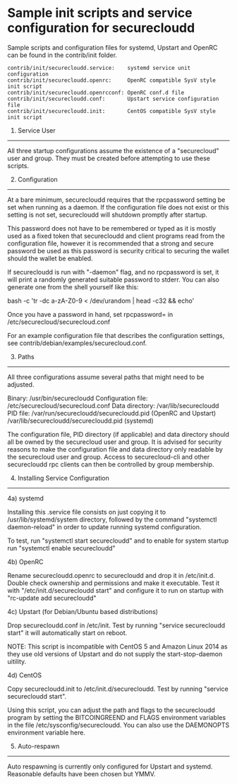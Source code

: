 Sample init scripts and service configuration for securecloudd
==========================================================

Sample scripts and configuration files for systemd, Upstart and OpenRC
can be found in the contrib/init folder.

    contrib/init/securecloudd.service:    systemd service unit configuration
    contrib/init/securecloudd.openrc:     OpenRC compatible SysV style init script
    contrib/init/securecloudd.openrcconf: OpenRC conf.d file
    contrib/init/securecloudd.conf:       Upstart service configuration file
    contrib/init/securecloudd.init:       CentOS compatible SysV style init script

1. Service User
---------------------------------

All three startup configurations assume the existence of a "securecloud" user
and group.  They must be created before attempting to use these scripts.

2. Configuration
---------------------------------

At a bare minimum, securecloudd requires that the rpcpassword setting be set
when running as a daemon.  If the configuration file does not exist or this
setting is not set, securecloudd will shutdown promptly after startup.

This password does not have to be remembered or typed as it is mostly used
as a fixed token that securecloudd and client programs read from the configuration
file, however it is recommended that a strong and secure password be used
as this password is security critical to securing the wallet should the
wallet be enabled.

If securecloudd is run with "-daemon" flag, and no rpcpassword is set, it will
print a randomly generated suitable password to stderr.  You can also
generate one from the shell yourself like this:

bash -c 'tr -dc a-zA-Z0-9 < /dev/urandom | head -c32 && echo'

Once you have a password in hand, set rpcpassword= in /etc/securecloud/securecloud.conf

For an example configuration file that describes the configuration settings,
see contrib/debian/examples/securecloud.conf.

3. Paths
---------------------------------

All three configurations assume several paths that might need to be adjusted.

Binary:              /usr/bin/securecloudd
Configuration file:  /etc/securecloud/securecloud.conf
Data directory:      /var/lib/securecloudd
PID file:            /var/run/securecloudd/securecloudd.pid (OpenRC and Upstart)
                     /var/lib/securecloudd/securecloudd.pid (systemd)

The configuration file, PID directory (if applicable) and data directory
should all be owned by the securecloud user and group.  It is advised for security
reasons to make the configuration file and data directory only readable by the
securecloud user and group.  Access to securecloud-cli and other securecloudd rpc clients
can then be controlled by group membership.

4. Installing Service Configuration
-----------------------------------

4a) systemd

Installing this .service file consists on just copying it to
/usr/lib/systemd/system directory, followed by the command
"systemctl daemon-reload" in order to update running systemd configuration.

To test, run "systemctl start securecloudd" and to enable for system startup run
"systemctl enable securecloudd"

4b) OpenRC

Rename securecloudd.openrc to securecloudd and drop it in /etc/init.d.  Double
check ownership and permissions and make it executable.  Test it with
"/etc/init.d/securecloudd start" and configure it to run on startup with
"rc-update add securecloudd"

4c) Upstart (for Debian/Ubuntu based distributions)

Drop securecloudd.conf in /etc/init.  Test by running "service securecloudd start"
it will automatically start on reboot.

NOTE: This script is incompatible with CentOS 5 and Amazon Linux 2014 as they
use old versions of Upstart and do not supply the start-stop-daemon uitility.

4d) CentOS

Copy securecloudd.init to /etc/init.d/securecloudd. Test by running "service securecloudd start".

Using this script, you can adjust the path and flags to the securecloudd program by
setting the BITCOINGREEND and FLAGS environment variables in the file
/etc/sysconfig/securecloudd. You can also use the DAEMONOPTS environment variable here.

5. Auto-respawn
-----------------------------------

Auto respawning is currently only configured for Upstart and systemd.
Reasonable defaults have been chosen but YMMV.
